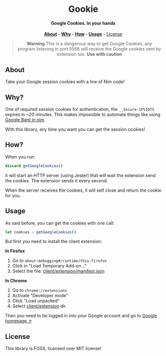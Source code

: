 <div align=center>

# Gookie

#### Google Cookies. In your hands

**[About](#about) - [Why](#why) - [How](#how) - [Usage](#usage)** - [License](#license)

> **Warning**
> This is a dangerous way to get Google Cookies, any program listening in port
> 5566 will receive the Google cookies sent by extension too. **Use with caution**

</div>

## About

Take your Google session cookies with a line of Nim code!

## Why?

One of required session cookies for authentication, the `__Secure-1PSIDTS` expires in ~20 minutes. This makes impossible to automate things like using [Google Bard in nim](https://github.com/thisago/bard).

With this library, any time you want you can get the session cookies!

## How?

When you run:

```nim
discard getGoogleCookies()
```

it will start an HTTP server (using Jester) that will wait the extension send
the cookies. The extension sends it every second.

When the server receives the cookies, it will self close and return the cookie
for you.

## Usage

As said before, you can get the cookies with one call:

```nim
let cookies = getGoogleCookies()
```

But first you need to install the client extension:

**In Firefox**
1. Go to `about:debugging#/runtime/this-firefox`
2. Click in "Load Temporary Add-on..."
3. Select the file: [client/extension/manifest.json](client/extension/manifest.json)

**In Chrome**
1. Go to `chrome://extensions`
2. Activate "Developer mode"
3. Click "Load unpacked"
4. Select [client/extension](client/extension) dir

Then you need to be logged in into your Google account and go to
[Google homepage ↗](https://google.com)

## License

This library is FOSS, licensed over MIT license!
